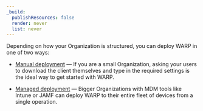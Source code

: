 ```yaml
---
_build:
  publishResources: false
  render: never
  list: never
---
```


Depending on how your Organization is structured, you can deploy WARP in one of two ways:

* [Manual deployment](/cloudflare-one/connections/connect-devices/warp/deployment/manual-deployment/) — If you are a small Organization, asking your users to download the client themselves and type in the required settings is the ideal way to get started with WARP.

* [Managed deployment](/cloudflare-one/connections/connect-devices/warp/deployment/mdm-deployment/) — Bigger Organizations with MDM tools like Intune or JAMF can deploy WARP to their entire fleet of devices from a single operation.
